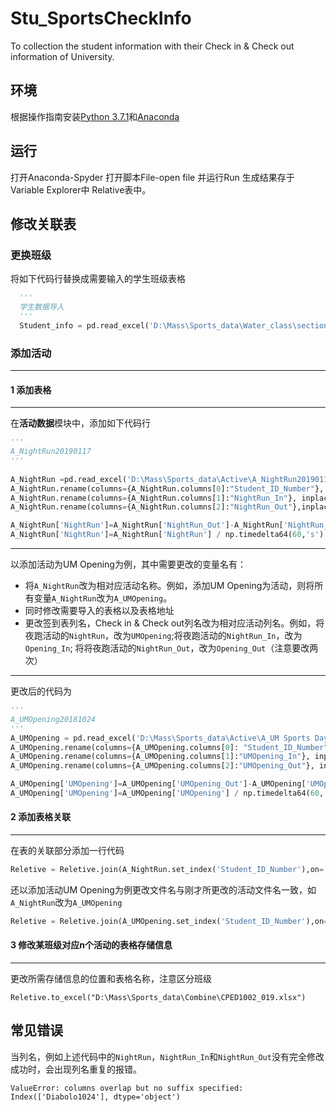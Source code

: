 # Stu_SportsCheckInfo
To collection the student information with their Check in &amp; Check out information of University.

## 环境
根据操作指南安装[Python 3.7.1](https://www.python.org/downloads/release/python-372/)和[Anaconda](https://medium.com/fishtung/python-anaconda-%E7%92%B0%E5%A2%83%E5%AE%89%E8%A3%9D%E6%95%99%E5%AD%B8-86bd13f8399d)

## 运行
打开Anaconda-Spyder
打开脚本File-open file 并运行Run
生成结果存于Variable Explorer中 Relative表中。

## 修改关联表
### 更换班级

将如下代码行替换成需要输入的学生班级表格
```python
  '''
  学生数据导入
  '''
  Student_info = pd.read_excel('D:\Mass\Sports_data\Water_class\section019.xlsx')
```
### 添加活动
---
#### 1 添加表格
---
在**活动数据**模块中，添加如下代码行
```python 
'''
A_NightRun20190117
'''
      
A_NightRun =pd.read_excel('D:\Mass\Sports_data\Active\A_NightRun20190117.xlsx')         #导入表格，更改文件名，和读入表格地址
A_NightRun.rename(columns={A_NightRun.columns[0]:"Student_ID_Number"}, inplace=True)    #更改文件名*2
A_NightRun.rename(columns={A_NightRun.columns[1]:"NightRun_In"}, inplace=True )         #更改文件名*2，更改Check_in列名
A_NightRun.rename(columns={A_NightRun.columns[2]:"NightRun_Out"},inplace=True)          #更改文件名*2，更改Check_out列名

A_NightRun['NightRun']=A_NightRun['NightRun_Out']-A_NightRun['NightRun_In']             #更改文件名*2，活动列名更改，check in/out更改列名，注意 顺序别写反了
A_NightRun['NightRun']=A_NightRun['NightRun'] / np.timedelta64(60,'s')                  #更改文件名*2，活动列名更改
```
---
以添加活动为UM Opening为例，其中需要更改的变量名有：
* 将```A_NightRun```改为相对应活动名称。例如，添加UM Opening为活动，则将所有变量```A_NightRun```改为```A_UMOpening```。
* 同时修改需要导入的表格以及表格地址
* 更改签到表列名，Check in & Check out列名改为相对应活动列名。例如，将夜跑活动的```NightRun```，改为```UMOpening```;将夜跑活动的```NightRun_In```，改为```Opening_In```; 将将夜跑活动的```NightRun_Out```，改为```Opening_Out```（注意要改两次）
---
更改后的代码为
```python
'''
A_UMOpening20181024
'''
A_UMOpening = pd.read_excel('D:\Mass\Sports_data\Active\A_UM Sports Day Opening.xlsx')
A_UMOpening.rename(columns={A_UMOpening.columns[0]: "Student_ID_Number" }, inplace=True)
A_UMOpening.rename(columns={A_UMOpening.columns[1]:"UMOpening_In"}, inplace =True)
A_UMOpening.rename(columns={A_UMOpening.columns[2]:"UMOpening_Out"}, inplace =True)

A_UMOpening['UMOpening']=A_UMOpening['UMOpening_Out']-A_UMOpening['UMOpening_In']
A_UMOpening['UMOpening']=A_UMOpening['UMOpening'] / np.timedelta64(60,'s')

```
#### 2 添加表格关联
---
在表的关联部分添加一行代码
```python
Reletive = Reletive.join(A_NightRun.set_index('Student_ID_Number'),on='Student_ID_Number',how='left')
```
还以添加活动UM Opening为例更改文件名与刚才所更改的活动文件名一致，如```A_NightRun```改为```A_UMOpening```
```python
Reletive = Reletive.join(A_UMOpening.set_index('Student_ID_Number'),on='Student_ID_Number',how='left')
```
#### 3 修改某班级对应n个活动的表格存储信息
---
更改所需存储信息的位置和表格名称，注意区分班级
```
Reletive.to_excel("D:\Mass\Sports_data\Combine\CPED1002_019.xlsx")
```
## 常见错误
当列名，例如上述代码中的```NightRun```，```NightRun_In```和```NightRun_Out```没有完全修改成功时，会出现列名重复的报错。
```
ValueError: columns overlap but no suffix specified: Index(['Diabolo1024'], dtype='object')
```
